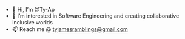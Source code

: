 - 👋 Hi, I’m @Ty-Ap
- 👀 I’m interested in Software Engineering and creating collaborative inclusive worlds
- 📫 Reach me @ tyjamesramblings@gmail.com

<!---
Ty-Ap/Ty-Ap is a ✨ special ✨ repository because its `README.md` (this file) appears on your GitHub profile.
You can click the Preview link to take a look at your changes.
--->
